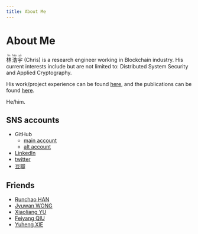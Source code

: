 ```yaml
---
title: About Me
---
```


# About Me

<ruby>林<rp>(</rp><rt>lín</rt><rp>)</rp> 浩<rp>(</rp><rt>hào</rt><rp>)</rp>宇<rp>(</rp><rt>yǔ</rt><rp>)</rp></ruby> (Chris) is a research engineer working in Blockchain industry. His current interests include but are not limited to: Distributed System Security and Applied Cryptography.

His work/project experience can be found [here](/experience), and the publications can be found [here](/publications).

He/him.

## SNS accounts

+ GitHub
    + [main account](https://github.com/ChrisLinn)
    + [alt account](https://github.com/HAOYUatHZ)
+ [LinkedIn](http://linkedin.com/in/haoyu-lin-239474123)
+ [twitter](https://twitter.com/LongBlackFlat)
+ [豆瓣](https://www.douban.com/people/NanderFour/)


## Friends

+ [Runchao HAN](https://runchao.rocks/)
+ [Jyuwan WONG](https://www.douban.com/people/10566855/)
+ [Xiaoliang YU](https://github.com/yxliang01)
+ [Feiyang QIU](https://priewienv.me/)
+ [Yuheng XIE](https://inner.xieyuheng.now.sh)


